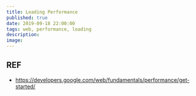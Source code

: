 ```yaml
---
title: Loading Performance
published: true
date: 2019-09-18 22:00:00
tags: web, performance, loading
description:
image:
---
```


## REF

- https://developers.google.com/web/fundamentals/performance/get-started/

